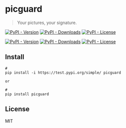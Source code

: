 # picguard

>Your pictures, your signature.

[![PyPI - Version](https://img.shields.io/pypi/v/picguard?label=PyPI)](https://pypi.org/project/picguard)
[![PyPI - Downloads](https://img.shields.io/pypi/dm/picguard?label=PyPI%20Downloads)](https://pypi.org/project/picguard)
[![PyPI - License](https://img.shields.io/pypi/l/picguard?label=PyPI)](https://github.com/picguard/picguard.py/blob/main/LICENSE)

[![PyPI - Version](https://img.shields.io/pypi/v/picguard?pypiBaseUrl=https%3A%2F%2Ftest.pypi.org&label=TestPyPI)](https://test.pypi.org/project/picguard)
[![PyPI - Downloads](https://img.shields.io/pypi/dm/picguard?pypiBaseUrl=https%3A%2F%2Ftest.pypi.org&label=TestPyPI%20Downloads)](https://test.pypi.org/project/picguard)
[![PyPI - License](https://img.shields.io/pypi/l/picguard?pypiBaseUrl=https%3A%2F%2Ftest.pypi.org&label=TestPyPI)](https://github.com/picguard/picguard.py/blob/main/LICENSE)

## Install

```
#
pip install -i https://test.pypi.org/simple/ picguard

or

#
pip install picguard
```

## License

MIT
